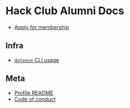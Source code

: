# Hack Club Alumni Docs

- [Apply for membership](./apply-for-membership.md)

## Infra

- [`dotenvx` CLI usage](./dotenvx.md)

## Meta

- [Profile README](../README.md)
- [Code of conduct](../CODE_OF_CONDUCT.md)